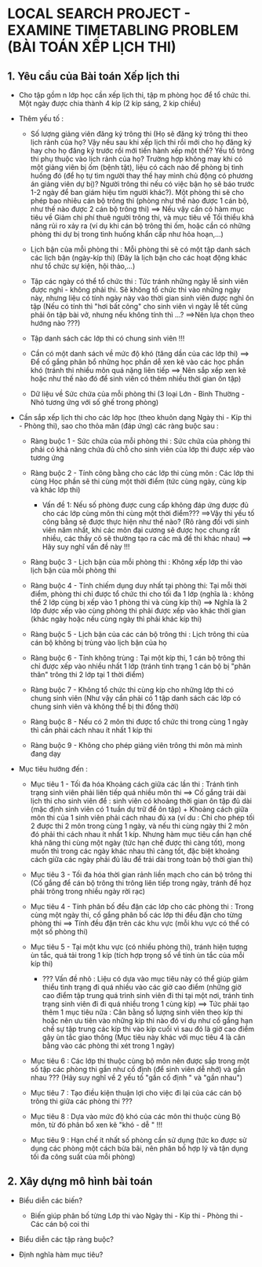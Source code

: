 
# LOCAL SEARCH PROJECT - EXAMINE TIMETABLING PROBLEM (BÀI TOÁN XẾP LỊCH THI)

## 1. Yêu cầu của Bài toán Xếp lịch thi

- Cho tập gồm n lớp học cần xếp lịch thi, tập m phòng học để tổ chức thi. Một ngày được chia thành 4 kíp (2 kíp sáng, 2 kip chiều)

- Thêm yếu tố : 
  - Số lượng giảng viên đăng ký trông thi (Họ sẽ đăng ký trông thi theo lịch rảnh của họ? Vậy nếu sau khi xếp lịch thi rồi mới cho họ đăng ký hay cho họ đăng ký trước rồi mới tiến hành xếp một thể? Yếu tố trông thi phụ thuộc vào lịch rảnh của họ? Trường hợp không may khi có một giảng viên bị ốm (bệnh tật), liệu có cách nào để phòng bị tình huống đó (để họ tự tìm người thay thế hay mình chủ động có phương án giảng viên dự bị)? Người trông thi nếu có việc bận họ sẽ báo trước 1-2 ngày để ban giám hiệu tìm người khác?). Một phòng thi sẽ cho phép bao nhiêu cán bộ trông thi (phòng như thế nào được 1 cán bộ, như thế nào được 2 cán bộ trông thi) ==> Nếu vậy cần có hàm mục tiêu về Giảm chi phí thuê người trông thi, và mục tiêu về Tối thiểu khả năng rủi ro xảy ra (ví dụ khi cán bộ trông thi ốm, hoặc cần có những phòng thi dự bị trong tình huống khẩn cấp như hỏa hoạn,...)
  
  - Lịch bận của mỗi phòng thi : Mỗi phòng thi sẽ có một tập danh sách các lịch bận (ngày-kíp thi) (Đây là lịch bận cho các hoạt động khác như tổ chức sự kiện, hội thảo,...)
  
  - Tập các ngày có thể tổ chức thi : Tức tránh những ngày lễ sinh viên được nghỉ - không phải thi. Sẽ không tổ chức thi vào những ngày này, nhưng liệu có tính ngày này vào thời gian sinh viên được nghỉ ôn tập (Nếu có tính thì "hơi bất công" cho sinh viên vì ngày lễ tết cũng phải ôn tập bài vở, nhưng nếu không tính thì ...? ==>Nên lựa chọn theo hướng nào ???)
  
  - Tập danh sách các lớp thi có chung sinh viên !!!
  
  - Cần có một danh sách về mức độ khó (tăng dần của các lớp thi) ==> Để cố gắng phân bổ những học phần dễ xen kẽ vào các học phần khó (tránh thi nhiều môn quá nặng liên tiếp ==> Nên sắp xếp xen kẽ hoặc như thế nào đó để sinh viên có thêm nhiều thời gian ôn tập)


  - Dữ liệu về Sức chứa của mỗi phòng thi (3 loại Lớn - Bình Thường - Nhỏ tương ứng với số ghế trong phòng)


- Cần sắp xếp lịch thi cho các lớp học (theo khuôn dạng Ngày thi - Kíp thi - Phòng thi), sao cho thỏa mãn (đáp ứng) các ràng buộc sau : 
  - Ràng buộc 1 - Sức chứa của mỗi phòng thi : Sức chứa của phòng thi phải có khả năng chứa đủ chỗ cho sinh viên của lớp thi được xếp vào tương ứng
  
  - Ràng buộc 2 - Tính công bằng cho các lớp thi cùng môn : Các lớp thi cùng Học phần sẽ thi cùng một thời điểm (tức cùng ngày, cùng kíp và khác lớp thi)
    - Vấn đề 1: Nếu số phòng được cung cấp không đáp ứng được đủ cho các lớp cùng môn thi cùng một thời điểm??? ==>Vậy thì yếu tố công bằng sẽ được thực hiện như thế nào? (Rõ ràng đối với sinh viên năm nhất, khi các môn đại cương sẽ được học chung rất nhiều, các thầy cô sẽ thường tạo ra các mã đề thi khác nhau) ==> Hãy suy nghĩ vấn đề này !!!

  - Ràng buộc 3 - Lịch bận của mỗi phòng thi : Không xếp lớp thi vào lịch bận của mỗi phòng thi
  
  - Ràng buộc 4 - Tính chiếm dụng duy nhất tại phòng thi: Tại mỗi thời điểm, phòng thi chỉ được tổ chức thi cho tối đa 1 lớp (nghĩa là : không thể 2 lớp cùng bị xếp vào 1 phòng thi và cùng kíp thi) ==> Nghĩa là 2 lớp được xếp vào cùng phòng thi phải được xếp vào khác thời gian (khác ngày hoặc nếu cùng ngày thì phải khác kíp thi)
  
  - Ràng buộc 5 - Lịch bận của các cán bộ trông thi : Lịch trông thi của cán bộ không bị trùng vào lịch bận của họ
  
  - Ràng buộc 6 - Tính không trùng : Tại một kíp thi, 1 cán bộ trông thi chỉ được xếp vào nhiều nhất 1 lớp (tránh tình trạng 1 cán bộ bị "phân thân" trông thi 2 lớp tại 1 thời điểm)
  
  - Ràng buộc 7 - Không tổ chức thi cùng kíp cho những lớp thi có chung sinh viên (Như vậy cần phải có 1 tập danh sách các lớp có chung sinh viên và không thể bị thi đồng thời)
  
  - Ràng buộc 8 - Nếu có 2 môn thi được tổ chức thi trong cùng 1 ngày thì cần phải cách nhau ít nhất 1 kíp thi
  - Ràng buộc 9 - Không cho phép giảng viên trông thi môn mà mình đang dạy 
  
- Mục tiêu hướng đến :
  
  - Mục tiêu 1 - Tối đa hóa Khoảng cách giữa các lần thi : Tránh tình trạng sinh viên phải liên tiếp quá nhiều môn thi ==> Cố gắng trải dài lịch thi cho sinh viên để : sinh viên có khoảng thời gian ôn tập đủ dài (mặc định sinh viên có 1 tuần dự trữ để ôn tập) + Khoảng cách giữa môn thi của 1 sinh viên phải cách nhau đủ xa (ví du : Chỉ cho phép tối 2 được thi 2 môn trong cùng 1 ngày, và nếu thi cùng ngày thi 2 môn đó phải thi cách nhau ít nhất 1 kíp. Nhưng hàm mục tiêu cần hạn chế khả năng thi cùng một ngày (tức hạn chế được thì càng tốt), mong muốn thì trong các ngày khác nhau thì càng tốt, đặc biệt khoảng cách giữa các ngày phải đủ lâu để trải dài trong toàn bộ thời gian thi)
  
  
  - Mục tiêu 3 - Tối đa hóa thời gian rảnh liền mạch cho cán bộ trông thi (Cố gắng để cán bộ trông thi trông liên tiếp trong ngày, tránh để họz phải trông trong nhiều ngày rời rạc)
  
  - Mục tiêu 4 - Tính phân bố đều đặn các lớp cho các phòng thi : Trong cùng một ngày thi, cố gắng phân bố các lớp thi đều đặn cho từng phòng thi ==> Tính đều đặn trên các khu vực (mỗi khu vực có thể có một số phòng thi)
  
  - Mục tiêu 5 - Tại một khu vực (có nhiều phòng thi), tránh hiện tượng ùn tắc, quá tải trong 1 kíp (tích hợp trọng số về tính ùn tắc của mỗi kíp thi)
    - ??? Vấn đề nhỏ : Liệu có dựa vào mục tiêu này có thể giúp giảm thiểu tình trạng đi quá nhiều vào các giờ cao điểm (những giờ cao điểm tập trung quá trình sinh viên đi thi tại một nơi, tránh tình trạng sinh viên đi đi quá nhiều trong 1 cùng kíp)
	==> Tức phải tạo thêm 1 mục tiêu nữa : Cân bằng số lượng sinh viên theo kíp thi hoặc nên ưu tiên vào những kíp thi nào đó ví dụ như cố gắng hạn chế sự tập trung các kíp thi vào kíp cuối vì sau đó là giờ cao điểm gây ùn tắc giao thông (Mục tiêu này khác với mục tiêu 4 là cân bằng vào các phòng thi xét trong 1 ngày)
  
  
  - Mục tiêu 6 : Các lớp thi thuộc cùng bộ môn nên được sắp trong một số tập các phòng thi gần như cố định (để sinh viên dễ nhớ) và gần nhau ??? (Hãy suy nghĩ về 2 yếu tố "gần cố định " và "gần nhau")
  
  - Mục tiêu 7 : Tạo điều kiện thuận lợi cho việc đi lại của các cán bộ trông thi giữa các phòng thi ???
  
  - Mục tiêu 8 : Dựa vào mức độ khó của các môn thi thuộc cùng Bộ môn, từ đó phân bổ xen kẽ "khó - dễ " !!!
  
  - Mục tiêu 9 : Hạn chế ít nhất số phòng cần sử dụng (tức ko được sử dụng các phòng một cách bừa bãi, nên phân bố hợp lý và tận dụng tối đa công suất của mỗi phòng)
 
  
## 2. Xây dựng mô hình bài toán 

- Biểu diễn các biến?
  - Biến giúp phân bố từng Lớp thi vào Ngày thi - Kíp thi - Phòng thi - Các cán bộ coi thi
  
  
- Biểu diễn các tập ràng buộc?
- Định nghĩa hàm mục tiêu?

